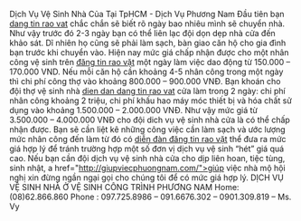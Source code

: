 Dịch Vụ Vệ Sinh Nhà Của Tại TpHCM - Dịch Vụ Phương Nam
Đầu tiên bạn <a href="http://www.hayrao.com/">dang tin rao vat</a> chắc chắn sẽ biết rõ ngày bao nhiêu mình sẽ chuyển nhà. Như vậy trước đó 2-3 ngày bạn có thể liên lạc đội dọn dẹp nhà cửa đến khảo sát.
Dĩ nhiên họ cũng sẽ phải làm sạch, bàn giao căn hộ cho gia đình bạn trước khi chuyển vào.
Hiện nay mức giá chấp nhận được cho một nhân công vệ sinh trên <a href="http://www.hayrao.com/">đăng tin rao vặt</a> một ngày làm việc dao động từ 150.000 – 170.000 VND.
Nếu mỗi căn hộ cần khoảng 4-5 nhân công trong một ngày thì chi phí công thợ vào khoảng 800.000 – 900.000 VNĐ.
Bạn khoán cho đội thợ vệ sinh nhà <a href="http://www.hayrao.com/">dien dan dang tin rao vat</a> cửa làm trong 2 ngày: chi phí nhân công khoảng 2 triệu, chi phí khấu hao máy móc thiết bị và hóa chất sử dụng vào khoảng 1.500.000 – 2.000.000 VNĐ.
Như vậy mức giá từ 3.500.000 – 4.000.000 VNĐ cho đội dich vụ vệ sinh nhà cửa là có thể chấp nhận được.
Bạn sẽ cần liệt kê những công việc cần làm sạch và ước lượng mức nhân công đến làm từ đó có <a href="http://www.hayrao.com/">diễn đàn đăng tin rao vặt</a> thể đưa ra mức giá hợp lý để tránh trường hợp một số đơn vị dịch vụ vệ sinh “hét” giá quá cao.
Nếu bạn cần đội dịch vụ vệ sinh nhà cửa cho dịp liên hoan, tiệc tùng, sinh nhật, a href="http://giupviecphuongnam.com/">giúp việc nhà</a> mộ hội nghị xin đừng ngần ngại gọi cho chúng tôi để có mức giá hợp lý.
DỊCH VỤ VỆ SINH NHÀ Ở VỆ SINH CÔNG TRÌNH PHƯƠNG NAM
Home: (08)62.866.860
Phone : 097.725.8986 – 091.6676.302 – 0901.309.819 – Ms. Vy
